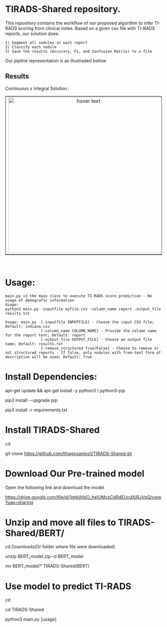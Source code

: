 # TIRADS-Shared repository.
This repository contains the workflow of our proposed algorithm to infer TI-RADS scoring from clinical notes. Based on a given csv file with TI-RADS reports, our solution does:

    1) Segment all nodules in each report
    2) Classify each nodule
    3) Save the results (Accurary, F1, and Confusion Matrix) to a file
    
Our pipilne representation is as illustraded bellow

## Results
Continuous x Integral Solution :
  <table border=1>
     <tr align='center' > 
        <td><img src="https://github.com/thiagosantos1/TIRADS-Shared/blob/main/Img/pipeline.png" width="500"                  title="hover text"></td>         
     </tr>
  </table>

</br>

# Usage:

    main.py is the main class to execute TI-RADS score prediction - No usage of demografic information
    Usage:
    python3 main.py -inputfile myfile.csv -column_name report -output_file results.txt
    
    Usage: main.py 	[-inputfile INPUTFILE] - Choose the input CSV file; Default: indiana.csv
    				[-column_name COLUMN_NAME] - Provide the column name for the report text; Default: report
               		[-output_file OUTPUT_FILE] - Choose an output file name; Default: results.txt
               		[-remove_structured True/False] - Choose to remove or not structured reports - If false, only nodules with free-text form of description will be used; Default: True

    
    


# Install Dependencies:

apt-get update && apt-get install -y python3 \ python3-pip


pip3 install --upgrade pip


pip3 install -r requirements.txt


# Install TIRADS-Shared

cd 

git clone https://github.com/thiagosantos1/TIRADS-Shared.git 


# Download Our Pre-trained model

Open the following link and download the model

https://drive.google.com/file/d/1qhkilrbjO_heIUMvzCdRdEUcdXjRJVpQ/view?usp=sharing


# Unzip and move all files to TIRADS-Shared/BERT/

cd Downloads(Or folder where file were downloaded)

unzip BERT_model.zip -d BERT_model

mv BERT_model/* TIRADS-Shared/BERT/

# Use model to predict TI-RADS
cd

cd TIRADS-Shared

python3 main.py [usage]


